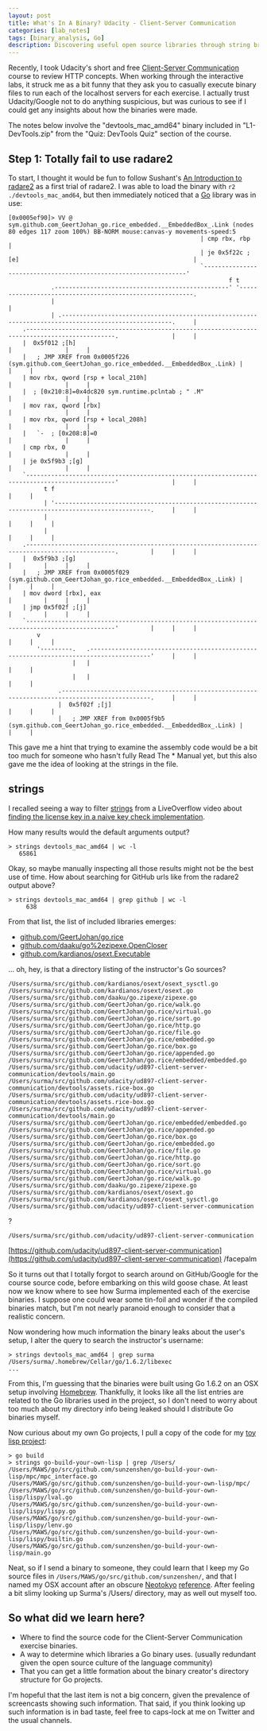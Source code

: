 ```yaml
---
layout: post
title: What's In A Binary? Udacity - Client-Server Communication
categories: [lab_notes]
tags: [binary_analysis, Go]
description: Discovering useful open source libraries through string browsing of a Go binary file.
---
```


Recently, I took Udacity's short and free [Client-Server Communication](https://www.udacity.com/course/client-server-communication--ud897) course to review HTTP concepts.
When working through the interactive labs, it struck me as a bit funny that they ask you to casually execute binary files to run each of the localhost servers for each exercise.
I actually trust Udacity/Google not to do anything suspicious, but was curious to see if I could get any insights about how the binaries were made.

The notes below involve the "devtools_mac_amd64" binary included in "L1-DevTools.zip" from the "Quiz: DevTools Quiz" section of the course.

Step 1: Totally fail to use radare2
-----------------------------------
To start, I thought it would be fun to follow Sushant's [An Introduction to radare2](http://sushant94.me/2015/05/31/Introduction_to_radare2/) as a first trial of radare2.
I was able to load the binary with ```r2 ./devtools_mac_amd64```, but then immediately noticed that a [Go](https://golang.org/) library was in use:


```
[0x0005ef90]> VV @ sym.github.com_GeertJohan_go.rice_embedded.__EmbeddedBox_.Link (nodes 80 edges 117 zoom 100%) BB-NORM mouse:canvas-y movements-speed:5
                                                      | cmp rbx, rbp                                                    |
                                                      | je 0x5f22c ;[e]                                                 |
                                                      `-----------------------------------------------------------------'
                                                              f t
            .-------------------------------------------------' '---------------------------------------------------------.
            |                                                                                                             |
            | .-----------------------------------------------------------------------------------------------------.     |
    .-----------------------------------------------------------------------------------------------.               |     |
    |  0x5f012 ;[h]                                                                                 |               |     |
    |   ; JMP XREF from 0x0005f226 (sym.github.com_GeertJohan_go.rice_embedded.__EmbeddedBox_.Link) |               |     |
    | mov rbx, qword [rsp + local_210h]                                                             |               |     |
    |  ; [0x210:8]=0x4dc820 sym.runtime.pclntab ; " .M"                                             |               |     |
    | mov rax, qword [rbx]                                                                          |               |     |
    | mov rbx, qword [rsp + local_208h]                                                             |               |     |
    |   `-  ; [0x208:8]=0                                                                           |               |     |
    | cmp rbx, 0                                                                                    |               |     |
    | je 0x5f9b3 ;[g]                                                                               |               |     |
    `-----------------------------------------------------------------------------------------------'               |     |
          t f                                                                                                       |     |
          | '-------------------------------------------------------------------------------------------------.     |     |
          |                                                                                                   |     |     |
          |                                                                                                   |     |     |
    .-----------------------------------------------------------------------------------------------.         |     |     |
    |  0x5f9b3 ;[g]                                                                                 |         |     |     |
    |   ; JMP XREF from 0x0005f029 (sym.github.com_GeertJohan_go.rice_embedded.__EmbeddedBox_.Link) |         |     |     |
    | mov dword [rbx], eax                                                                          |         |     |     |
    | jmp 0x5f02f ;[j]                                                                              |         |     |     |
    `-----------------------------------------------------------------------------------------------'         |     |     |
        v                                                                                                     |     |     |
        '---------.   .---------------------------------------------------------------------------------------'     |     |
                  |   |                                                                                             |     |
                  |   |                                                                                             |     |
              .-----------------------------------------------------------------------------------------------.     |     |
              |  0x5f02f ;[j]                                                                                 |     |     |
              |   ; JMP XREF from 0x0005f9b5 (sym.github.com_GeertJohan_go.rice_embedded.__EmbeddedBox_.Link) |     |     |
```

This gave me a hint that trying to examine the assembly code would be a bit too much for someone who hasn't fully Read The * Manual yet,
but this also gave me the idea of looking at the strings in the file.

strings
-------
I recalled seeing a way to filter [strings](http://manpages.ubuntu.com/manpages/zesty/en/man1/strings.1posix.html)
from a LiveOverflow video about [finding the license key in a naive key check implementation](https://www.youtube.com/watch?v=3NTXFUxcKPc&feature=youtu.be&t=2m43s).

How many results would the default arguments output?

```
> strings devtools_mac_amd64 | wc -l
   65861
```

Okay, so maybe manually inspecting all those results might not be the best use of time.
How about searching for GitHub urls like from the radare2 output above?

```
> strings devtools_mac_amd64 | grep github | wc -l
     638
```

From that list, the list of included libraries emerges:

* [github.com/GeertJohan/go.rice](https://github.com/GeertJohan/go.rice)
* [github.com/daaku/go%2ezipexe.OpenCloser](https://github.com/daaku/go.zipexe)
* [github.com/kardianos/osext.Executable](https://github.com/kardianos/osext)

... oh, hey, is that a directory listing of the instructor's Go sources?

```
/Users/surma/src/github.com/kardianos/osext/osext_sysctl.go
/Users/surma/src/github.com/kardianos/osext/osext.go
/Users/surma/src/github.com/daaku/go.zipexe/zipexe.go
/Users/surma/src/github.com/GeertJohan/go.rice/walk.go
/Users/surma/src/github.com/GeertJohan/go.rice/virtual.go
/Users/surma/src/github.com/GeertJohan/go.rice/sort.go
/Users/surma/src/github.com/GeertJohan/go.rice/http.go
/Users/surma/src/github.com/GeertJohan/go.rice/file.go
/Users/surma/src/github.com/GeertJohan/go.rice/embedded.go
/Users/surma/src/github.com/GeertJohan/go.rice/box.go
/Users/surma/src/github.com/GeertJohan/go.rice/appended.go
/Users/surma/src/github.com/GeertJohan/go.rice/embedded/embedded.go
/Users/surma/src/github.com/udacity/ud897-client-server-communication/devtools/main.go
/Users/surma/src/github.com/udacity/ud897-client-server-communication/devtools/assets.rice-box.go
/Users/surma/src/github.com/udacity/ud897-client-server-communication/devtools/assets.rice-box.go
/Users/surma/src/github.com/udacity/ud897-client-server-communication/devtools/main.go
/Users/surma/src/github.com/GeertJohan/go.rice/embedded/embedded.go
/Users/surma/src/github.com/GeertJohan/go.rice/appended.go
/Users/surma/src/github.com/GeertJohan/go.rice/box.go
/Users/surma/src/github.com/GeertJohan/go.rice/embedded.go
/Users/surma/src/github.com/GeertJohan/go.rice/file.go
/Users/surma/src/github.com/GeertJohan/go.rice/http.go
/Users/surma/src/github.com/GeertJohan/go.rice/sort.go
/Users/surma/src/github.com/GeertJohan/go.rice/virtual.go
/Users/surma/src/github.com/GeertJohan/go.rice/walk.go
/Users/surma/src/github.com/daaku/go.zipexe/zipexe.go
/Users/surma/src/github.com/kardianos/osext/osext.go
/Users/surma/src/github.com/kardianos/osext/osext_sysctl.go
/Users/surma/src/github.com/udacity/ud897-client-server-communication
```

?

```
/Users/surma/src/github.com/udacity/ud897-client-server-communication
```

[https://github.com/udacity/ud897-client-server-communication](https://github.com/udacity/ud897-client-server-communication) /facepalm

So it turns out that I totally forgot to search around on GitHub/Google for the course source code, before embarking on this wild goose chase.
At least now we know where to see how Surma implemented each of the exercise binaries.
I suppose one could wear some tin-foil and wonder if the compiled binaries match, but I'm not nearly paranoid enough to consider that a realistic concern.

Now wondering how much information the binary leaks about the user's setup, I alter the query to search the instructor's username:

```
> strings devtools_mac_amd64 | grep surma
/Users/surma/.homebrew/Cellar/go/1.6.2/libexec
...
```

From this, I'm guessing that the binaries were built using Go 1.6.2 on an OSX setup involving [Homebrew](http://brew.sh/).
Thankfully, it looks like all the list entries are related to the Go libraries used in the project,
so I don't need to worry about too much about my directory info being leaked should I distribute Go binaries myself.

Now curious about my own Go projects, I pull a copy of the code for my [toy lisp project](https://github.com/sunzenshen/go-build-your-own-lisp):

```
> go build
> strings go-build-your-own-lisp | grep /Users/
/Users/MAWS/go/src/github.com/sunzenshen/go-build-your-own-lisp/mpc/mpc_interface.go
/Users/MAWS/go/src/github.com/sunzenshen/go-build-your-own-lisp/mpc/
/Users/MAWS/go/src/github.com/sunzenshen/go-build-your-own-lisp/lispy/lval.go
/Users/MAWS/go/src/github.com/sunzenshen/go-build-your-own-lisp/lispy/lispy.go
/Users/MAWS/go/src/github.com/sunzenshen/go-build-your-own-lisp/lispy/lenv.go
/Users/MAWS/go/src/github.com/sunzenshen/go-build-your-own-lisp/lispy/builtin.go
/Users/MAWS/go/src/github.com/sunzenshen/go-build-your-own-lisp/main.go
```

Neat, so if I send a binary to someone, they could learn that I keep my Go source files in ```/Users/MAWS/go/src/github.com/sunzenshen/```,
and that I named my OSX account after an obscure [Neotokyo](http://www.neotokyohq.com/) [reference](https://neotokyohq.com/map_large_maws.html).
After feeling a bit slimy looking up Surma's /Users/ directory, may as well out myself too.

So what did we learn here?
--------------------------

* Where to find the source code for the Client-Server Communication exercise binaries.
* A way to determine which libraries a Go binary uses. (usually redundant given the open source culture of the language community)
* That you can get a little formation about the binary creator's directory structure for Go projects.

I'm hopeful that the last item is not a big concern, given the prevalence of screencasts showing such information.
That said, if you think looking up such information is in bad taste, feel free to caps-lock at me on Twitter and the usual channels.
